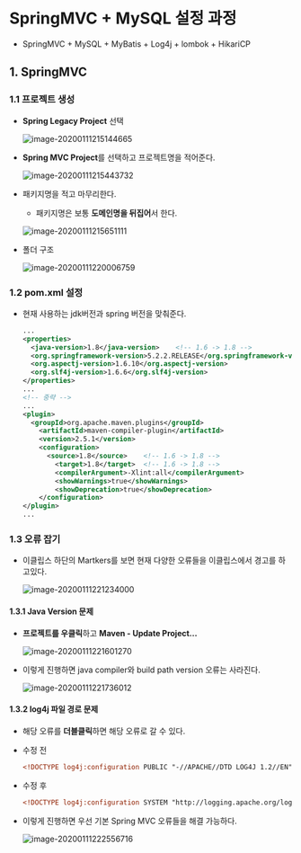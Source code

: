 # SpringMVC + MySQL 설정 과정

- SpringMVC + MySQL + MyBatis + Log4j + lombok + HikariCP 

## 1. SpringMVC

### 1.1 프로젝트 생성

- **Spring Legacy Project** 선택

  ![image-20200111215144665](README.assets/image-20200111215144665.png)

- **Spring MVC Project**를 선택하고 프로젝트명을 적어준다.

  ![image-20200111215443732](README.assets/image-20200111215443732.png)

- 패키지명을 적고 마무리한다.

  - 패키지명은 보통 **도메인명을 뒤집어**서 한다.

  ![image-20200111215651111](README.assets/image-20200111215651111.png)

- 폴더 구조

  ![image-20200111220006759](README.assets/image-20200111220006759.png)

### 1.2 pom.xml 설정

- 현재 사용하는 jdk버전과 spring 버전을 맞춰준다.

  ```xml
  ...
  <properties>
  	<java-version>1.8</java-version>	<!-- 1.6 -> 1.8 -->
  	<org.springframework-version>5.2.2.RELEASE</org.springframework-version>
  	<org.aspectj-version>1.6.10</org.aspectj-version>
  	<org.slf4j-version>1.6.6</org.slf4j-version>
  </properties>
  ...
  <!-- 중략 -->
  ...
  <plugin>
  	<groupId>org.apache.maven.plugins</groupId>
      <artifactId>maven-compiler-plugin</artifactId>
      <version>2.5.1</version>
      <configuration>
      	<source>1.8</source>	<!-- 1.6 -> 1.8 -->
          <target>1.8</target>	<!-- 1.6 -> 1.8 -->
          <compilerArgument>-Xlint:all</compilerArgument>
          <showWarnings>true</showWarnings>
          <showDeprecation>true</showDeprecation>
      </configuration>
  </plugin>
  ...
  ```

### 1.3 오류 잡기

- 이클립스 하단의 Martkers를 보면 현재 다양한 오류들을 이클립스에서 경고를 하고있다.

  ![image-20200111221234000](README.assets/image-20200111221234000.png)

#### 1.3.1 Java Version 문제

- **프로젝트를 우클릭**하고 **Maven - Update Project...**

  ![image-20200111221601270](README.assets/image-20200111221601270.png)

- 이렇게 진행하면 java compiler와 build path version 오류는 사라진다.

  ![image-20200111221736012](README.assets/image-20200111221736012.png)

#### 1.3.2 log4j 파일 경로 문제

- 해당 오류를 **더블클릭**하면 해당 오류로 갈 수 있다.

- 수정 전

  ```xml
  <!DOCTYPE log4j:configuration PUBLIC "-//APACHE//DTD LOG4J 1.2//EN" "log4j.dtd">
  ```

- 수정 후

  ```xml
  <!DOCTYPE log4j:configuration SYSTEM "http://logging.apache.org/log4j/1.2/apidocs/org/apache/log4j/xml/doc-files/log4j.dtd">
  ```

- 이렇게 진행하면 우선 기본 Spring MVC 오류들을 해결 가능하다.

  ![image-20200111222556716](README.assets/image-20200111222556716.png)